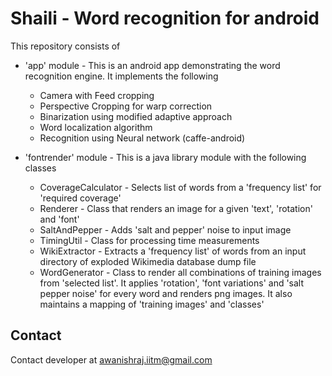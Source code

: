 # Shaili - Word recognition for android
This repository consists of

* 'app' module - This is an android app demonstrating the word recognition engine. It implements the following
 	* Camera with Feed cropping
 	* Perspective Cropping for warp correction
 	* Binarization using modified adaptive approach
 	* Word localization algorithm
 	* Recognition using Neural network (caffe-android)
 	
* 'fontrender' module - This is a java library module with the following classes
	* CoverageCalculator - Selects list of words from a 'frequency list' for 'required coverage'
	* Renderer - Class that renders an image for a given 'text', 'rotation' and 'font'
	* SaltAndPepper - Adds 'salt and pepper' noise to input image
	* TimingUtil - Class for processing time measurements
	* WikiExtractor - Extracts a 'frequency list' of words from an input directory of exploded Wikimedia database dump file
	* WordGenerator - Class to render all combinations of training images from 'selected list'. It applies 'rotation', 'font variations' and 'salt pepper noise' for every word and renders png images. It also maintains a mapping of 'training images' and 'classes'
	
## Contact
Contact developer at awanishraj.iitm@gmail.com